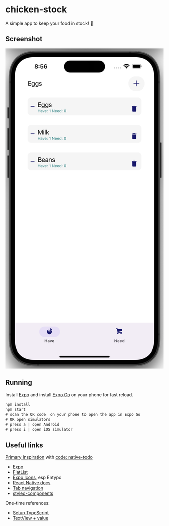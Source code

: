 # chicken-stock

A simple app to keep your food in stock! 🐓

## Screenshot

![screenshot a](./doc/pics/Screenshot-a.png)

## Running

Install [Expo](https://docs.expo.dev/) and install [Expo Go](https://docs.expo.dev/get-started/expo-go/) on your phone for fast reload.

```shell
npm install
npm start
# scan the QR code  on your phone to open the app in Expo Go
# OR open simulators
# press a | open Android
# press i | open iOS simulator
```

## Useful links

[Primary Inspiration](https://dev.to/reenydavidson/building-a-to-do-list-with-react-native-and-styled-components-2148) with [code: native-todo](https://github.com/ReenyDavidson/native-todo/blob/main/Components/TodoList.js)

- [Expo](https://expo.dev/)
- [FlatList](https://reactnative.dev/docs/flatlist)
- [Expo Icons](https://icons.expo.fyi/), esp Entypo
- [React Native docs](https://reactnative.dev/docs/components-and-apis)
- [Tab navigation](https://reactnavigation.org/docs/tab-based-navigation/)
- [styled-components](https://styled-components.com/)

One-time references:

- [Setup TypeScript](https://docs.expo.dev/guides/typescript/)
- [TextView + value](https://stackoverflow.com/a/75353575/158886)